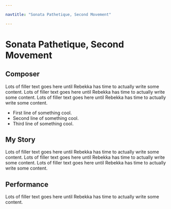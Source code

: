 ```yaml
---

navtitle: "Sonata Pathetique, Second Movement"

---
```


# Sonata Pathetique, Second Movement

## Composer
Lots of filler text goes here until Rebekka has time to actually write some content. Lots of filler text goes here until Rebekka has time to actually write some content. Lots of filler text goes here until Rebekka has time to actually write some content. 
- First line of something cool.
- Second line of something cool. 
- Third line of something cool. 

## My Story
Lots of filler text goes here until Rebekka has time to actually write some content. Lots of filler text goes here until Rebekka has time to actually write some content. Lots of filler text goes here until Rebekka has time to actually write some content. 

## Performance 
Lots of filler text goes here until Rebekka has time to actually write some content. 